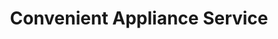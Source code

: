 ---
title: "Convenient Appliance Service"
url: /garner/convenient-appliance-service/
shop: appliance
---